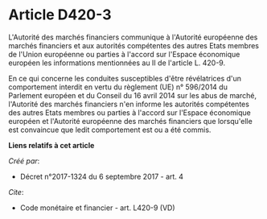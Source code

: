 # Article D420-3

L'Autorité des marchés financiers communique à l'Autorité européenne des marchés financiers et aux autorités compétentes des
autres Etats membres de l'Union européenne ou parties à l'accord sur l'Espace économique européen les informations
mentionnées au II de l'article L. 420-9. 

En ce qui concerne les conduites susceptibles d'être révélatrices d'un comportement interdit en vertu du règlement (UE) n°
596/2014 du Parlement européen et du Conseil du 16 avril 2014 sur les abus de marché, l'Autorité des marchés financiers n'en
informe les autorités compétentes des autres Etats membres ou parties à l'accord sur l'Espace économique européen et
l'Autorité européenne des marchés financiers que lorsqu'elle est convaincue que ledit comportement est ou a été commis.

**Liens relatifs à cet article**

_Créé par_:

  - Décret n°2017-1324 du 6 septembre 2017 - art. 4

_Cite_:

  - Code monétaire et financier - art. L420-9 (VD)

